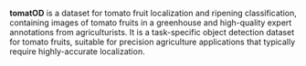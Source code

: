 **tomatOD** is a dataset for tomato fruit localization and ripening classification, containing images of tomato fruits in a greenhouse and high-quality expert annotations from agriculturists. It is a task-specific object detection dataset for tomato fruits, suitable for precision agriculture applications that typically require highly-accurate localization.
